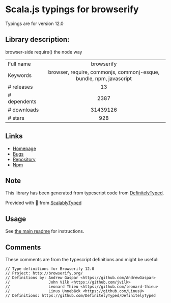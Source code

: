 
# Scala.js typings for browserify

Typings are for version 12.0

## Library description:
browser-side require() the node way

|                    |                 |
| ------------------ | :-------------: |
| Full name          | browserify |
| Keywords           | browser, require, commonjs, commonj-esque, bundle, npm, javascript |
| # releases         | 13 |
| # dependents       | 2387 |
| # downloads        | 31439126 |
| # stars            | 928 |

## Links
- [Homepage](https://github.com/browserify/browserify#readme)
- [Bugs](https://github.com/browserify/browserify/issues)
- [Repository](https://github.com/browserify/browserify)
- [Npm](https://www.npmjs.com/package/browserify)
    


## Note
This library has been generated from typescript code from [DefinitelyTyped](https://definitelytyped.org).

Provided with :purple_heart: from [ScalablyTyped](https://github.com/oyvindberg/ScalablyTyped)

## Usage
See [the main readme](../../readme.md) for instructions.

## Comments

These comments are from the typescript definitions and might be useful:
```
// Type definitions for Browserify 12.0
// Project: http://browserify.org/
// Definitions by: Andrew Gaspar <https://github.com/AndrewGaspar>
//                 John Vilk <https://github.com/jvilk>
//                 Leonard Thieu <https://github.com/leonard-thieu>
//                 Linus Unnebäck <https://github.com/LinusU>
// Definitions: https://github.com/DefinitelyTyped/DefinitelyTyped

```

